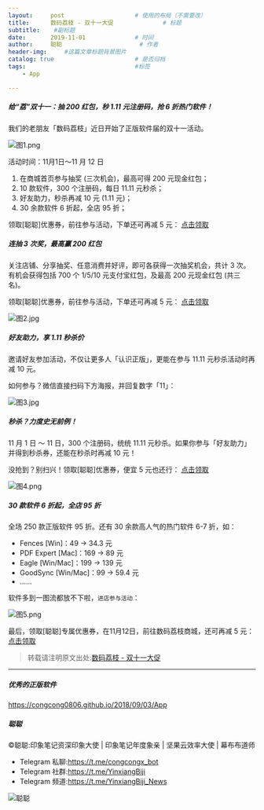 ```yaml
---
layout:     post                    # 使用的布局（不需要改）
title:      数码荔枝 - 双十一大促              # 标题 
subtitle:    #副标题
date:       2019-11-01              # 时间
author:     聪聪                      # 作者
header-img:     #这篇文章标题背景图片
catalog: true                       # 是否归档
tags:                               #标签
    - App

---
```


##### 给“荔”双十一：抽 200 红包，秒 1.11 元注册码，抢 6 折热门软件！

我们的老朋友「数码荔枝」近日开始了正版软件届的双十一活动。

![图1.png](http://ww1.sinaimg.cn/large/9b84e6acly1g8hcxigyhqj20ku0afgn2.jpg)

活动时间：11月1日～11 月 12 日

1. 在商城首页参与抽奖 (三次机会)，最高可得 200 元现金红包；
2. 10 款软件，300 个注册码，每日 11.11 元秒杀；
3. 好友助力，秒杀再减 10 元 (1.11 元)；
4. 30 余款软件 6 折起，全店 95 折；

领取[聪聪]优惠券，前往参与活动，下单还可再减 5 元： [点击领取](https://partner.lizhi.io/congcong/cp)

##### 连抽 3 次奖，最高赢 200 红包

关注店铺、分享抽奖、任意消费并好评，即可各获得一次抽奖机会，共计 3 次。有机会获得包括 700 个 1/5/10 元支付宝红包，及最高 200 元现金红包 (共三名)。

领取[聪聪]优惠券，前往参与活动，下单还可再减 5 元： [点击领取](https://partner.lizhi.io/congcong/cp)

![图2.jpg](http://ww1.sinaimg.cn/large/9b84e6acly1g8hcxvua60j215k0nqdht.jpg)

##### 好友助力，享 1.11 秒杀价

邀请好友参加活动，不仅让更多人「认识正版」，更能在参与 11.11 元秒杀活动时再减 10 元。

如何参与？微信直接扫码下方海报，并回复数字「11」：

![图3.jpg](http://ww1.sinaimg.cn/large/9b84e6acly1g8hcxvtvyuj20yk0oqwgr.jpg)

##### 秒杀？力度史无前例！

11 月 1 日 ～ 11 日，300 个注册码，统统 11.11 元秒杀。如果你参与「好友助力」并得到秒杀券，还能在秒杀时再减 10 元！

没抢到？别扫兴！领取[聪聪]优惠券，便宜 5 元也还行： [点击领取](https://partner.lizhi.io/congcong/cp)

![图4.png](http://ww1.sinaimg.cn/large/9b84e6acly1g8hcxvxqgjj20rs4dik1f.jpg)

##### 30 款软件 6 折起，全店 95 折

全场 250 款正版软件 95 折。还有 30 余款高人气的热门软件 6-7 折，如：

- Fences [Win]：49 -> 34.3 元
- PDF Expert [Mac]：169 -> 89 元
- Eagle [Win/Mac]：199 -> 139 元
- GoodSync [Win/Mac]：99 -> 59.4 元
- ……

软件多到一图流都放不下啦，`进店参与活动`：

![图5.png](http://ww1.sinaimg.cn/large/9b84e6acly1g8hcxw0vbdj20rs4xsqgi.jpg)

最后，领取[聪聪]专属优惠券，在11月12日，前往数码荔枝商城，还可再减 5 元： [点击领取](https://partner.lizhi.io/congcong/cp)

> 转载请注明原文出处:[数码荔枝 - 双十一大促](https://congcong0806.github.io/2019/11/01/Lizhi11)

- - - -

##### 优秀的正版软件
<https://congcong0806.github.io/2018/09/03/App>

##### 聪聪
&copy;聪聪:印象笔记资深印象大使 | 印象笔记年度象亲 | 坚果云效率大使 | 幕布布道师

* Telegram 私聊:<https://t.me/congcongx_bot>
* Telegram 社群:<https://t.me/YinxiangBiji>
* Telegram 频道:<https://t.me/YinxiangBiji_News>

![聪聪](https://i.v2ex.co/3wc207g5.png)
